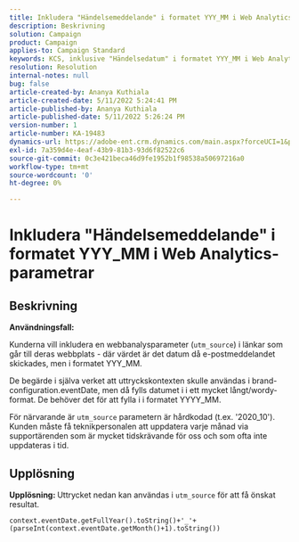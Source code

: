 ```yaml
---
title: Inkludera "Händelsemeddelande" i formatet YYY_MM i Web Analytics-parametrar
description: Beskrivning
solution: Campaign
product: Campaign
applies-to: Campaign Standard
keywords: KCS, inklusive "Händelsedatum" i formatet YYY_MM i Web Analytics-parametrar
resolution: Resolution
internal-notes: null
bug: false
article-created-by: Ananya Kuthiala
article-created-date: 5/11/2022 5:24:41 PM
article-published-by: Ananya Kuthiala
article-published-date: 5/11/2022 5:26:24 PM
version-number: 1
article-number: KA-19483
dynamics-url: https://adobe-ent.crm.dynamics.com/main.aspx?forceUCI=1&pagetype=entityrecord&etn=knowledgearticle&id=78f18337-4fd1-ec11-a7b5-0022480a8e40
exl-id: 7a359d4e-4eaf-43b9-81b3-93d6f82522c6
source-git-commit: 0c3e421beca46d9fe1952b1f98538a50697216a0
workflow-type: tm+mt
source-wordcount: '0'
ht-degree: 0%

---
```


# Inkludera &quot;Händelsemeddelande&quot; i formatet YYY_MM i Web Analytics-parametrar

## Beskrivning


<b>Användningsfall:</b>

Kunderna vill inkludera en webbanalysparameter (`utm_source`) i länkar som går till deras webbplats - där värdet är det datum då e-postmeddelandet skickades, men i formatet YYY_MM.

De begärde i själva verket att uttryckskontexten skulle användas i brand-configuration.eventDate, men då fylls datumet i i ett mycket långt/wordy-format. De behöver det för att fylla i i formatet YYYY_MM.

För närvarande är `utm_source` parametern är hårdkodad (t.ex. &#39;2020_10&#39;). Kunden måste få teknikpersonalen att uppdatera varje månad via supportärenden som är mycket tidskrävande för oss och som ofta inte uppdateras i tid.


## Upplösning


<b>Upplösning: </b>Uttrycket nedan kan användas i `utm_source` för att få önskat resultat.

`context.eventDate.getFullYear().toString()+'_'+(parseInt(context.eventDate.getMonth()+1).toString())`
